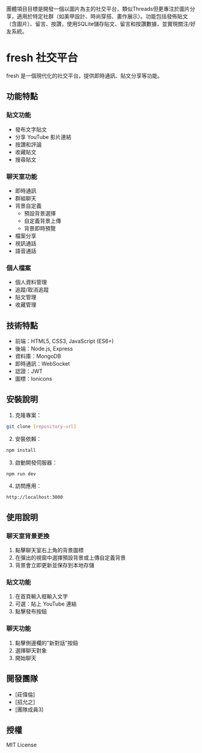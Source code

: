 團體項目目標是開發一個以圖片為主的社交平台，類似Threads但更專注於圖片分享，適用於特定社群（如美甲設計、時尚穿搭、畫作展示）。功能包括發佈貼文（含圖片）、留言、按讚，使用SQLite儲存貼文、留言和按讚數據，並實現關注/好友系統。

# fresh 社交平台

fresh 是一個現代化的社交平台，提供即時通訊、貼文分享等功能。

## 功能特點

### 貼文功能
- 發布文字貼文
- 分享 YouTube 影片連結
- 按讚和評論
- 收藏貼文
- 搜尋貼文

### 聊天室功能
- 即時通訊
- 群組聊天
- 背景自定義
  - 預設背景選擇
  - 自定義背景上傳
  - 背景即時預覽
- 檔案分享
- 視訊通話
- 語音通話

### 個人檔案
- 個人資料管理
- 追蹤/取消追蹤
- 貼文管理
- 收藏管理

## 技術特點

- 前端：HTML5, CSS3, JavaScript (ES6+)
- 後端：Node.js, Express
- 資料庫：MongoDB
- 即時通訊：WebSocket
- 認證：JWT
- 圖標：Ionicons

## 安裝說明

1. 克隆專案：
```bash
git clone [repository-url]
```

2. 安裝依賴：
```bash
npm install
```

3. 啟動開發伺服器：
```bash
npm run dev
```

4. 訪問應用：
```
http://localhost:3000
```

## 使用說明

### 聊天室背景更換
1. 點擊聊天室右上角的背景圖標
2. 在彈出的視窗中選擇預設背景或上傳自定義背景
3. 背景會立即更新並保存到本地存儲

### 貼文功能
1. 在首頁輸入框輸入文字
2. 可選：貼上 YouTube 連結
3. 點擊發布按鈕

### 聊天功能
1. 點擊側邊欄的"新對話"按鈕
2. 選擇聊天對象
3. 開始聊天

## 開發團隊

- [莊偉倫]
- [招允之]
- [團隊成員3]

## 授權

MIT License
